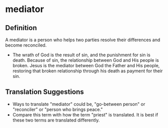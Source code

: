 # mediator

## Definition

A mediator is a person who helps two parties resolve their differences and become reconciled.

* The wrath of God is the result of sin, and the punishment for sin is death. Because of sin, the relationship between God and His people is broken. Jesus is the mediator between God the Father and His people, restoring that broken relationship through his death as payment for their sin.


## Translation Suggestions



* Ways to translate "mediator" could be, "go-between person" or "reconciler" or "person who brings peace."
* Compare this term with how the term "priest" is translated. It is best if these two terms are translated differently.
